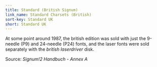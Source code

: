 ```yaml
---
title: Standard (British Signum)
link_name: Standard Charsets (British)
sort-key: Standard UK
short: Standard UK
---
```


At some point around 1987, the british edition was sold with just the
9-needle (P9) and 24-needle (P24) fonts, and the laser fonts were sold
separately with the *british laserdriver* disk.

Source: *Signum!2 Handbuch - Annex A*
